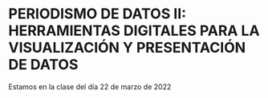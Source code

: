 # PERIODISMO DE DATOS II: HERRAMIENTAS DIGITALES PARA LA VISUALIZACIÓN Y PRESENTACIÓN DE DATOS

Estamos en la clase del día 22 de marzo de 2022
